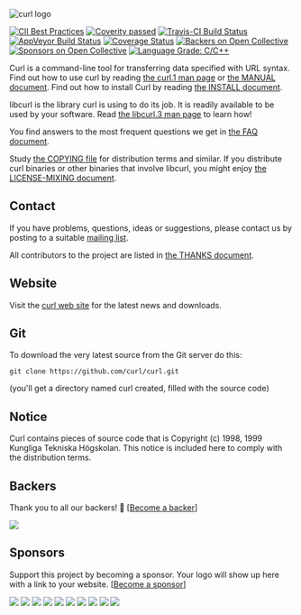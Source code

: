 ![curl logo](https://curl.haxx.se/logo/curl-logo.svg)

[![CII Best Practices](https://bestpractices.coreinfrastructure.org/projects/63/badge)](https://bestpractices.coreinfrastructure.org/projects/63)
[![Coverity passed](https://scan.coverity.com/projects/curl/badge.svg)](https://scan.coverity.com/projects/curl)
[![Travis-CI Build Status](https://travis-ci.org/curl/curl.svg?branch=master)](https://travis-ci.org/curl/curl)
[![AppVeyor Build Status](https://ci.appveyor.com/api/projects/status/l1vv31029huhf4g4?svg=true)](https://ci.appveyor.com/project/curlorg/curl)
[![Coverage Status](https://coveralls.io/repos/github/curl/curl/badge.svg)](https://coveralls.io/github/curl/curl)
[![Backers on Open Collective](https://opencollective.com/curl/backers/badge.svg)](#backers)
[![Sponsors on Open Collective](https://opencollective.com/curl/sponsors/badge.svg)](#sponsors)
[![Language Grade: C/C++](https://img.shields.io/lgtm/grade/cpp/g/curl/curl.svg?logo=lgtm&logoWidth=18)](https://lgtm.com/projects/g/curl/curl/context:cpp)

Curl is a command-line tool for transferring data specified with URL
syntax. Find out how to use curl by reading [the curl.1 man
page](https://curl.haxx.se/docs/manpage.html) or [the MANUAL
document](https://curl.haxx.se/docs/manual.html). Find out how to install Curl
by reading [the INSTALL document](https://curl.haxx.se/docs/install.html).

libcurl is the library curl is using to do its job. It is readily available to
be used by your software. Read [the libcurl.3 man
page](https://curl.haxx.se/libcurl/c/libcurl.html) to learn how!

You find answers to the most frequent questions we get in [the FAQ
document](https://curl.haxx.se/docs/faq.html).

Study [the COPYING file](https://curl.haxx.se/docs/copyright.html) for
distribution terms and similar. If you distribute curl binaries or other
binaries that involve libcurl, you might enjoy [the LICENSE-MIXING
document](https://curl.haxx.se/legal/licmix.html).

## Contact

If you have problems, questions, ideas or suggestions, please contact us by
posting to a suitable [mailing list](https://curl.haxx.se/mail/).

All contributors to the project are listed in [the THANKS
document](https://curl.haxx.se/docs/thanks.html).

## Website

Visit the [curl web site](https://curl.haxx.se/) for the latest news and
downloads.

## Git

To download the very latest source from the Git server do this:

    git clone https://github.com/curl/curl.git

(you'll get a directory named curl created, filled with the source code)

## Notice

Curl contains pieces of source code that is Copyright (c) 1998, 1999 Kungliga
Tekniska Högskolan. This notice is included here to comply with the
distribution terms.

## Backers

Thank you to all our backers! 🙏 [[Become a backer](https://opencollective.com/curl#backer)]

<a href="https://opencollective.com/curl#backers" target="_blank"><img src="https://opencollective.com/curl/backers.svg?width=890"></a>


## Sponsors

Support this project by becoming a sponsor. Your logo will show up here with a
link to your website. [[Become a
sponsor](https://opencollective.com/curl#sponsor)]

<a href="https://opencollective.com/curl/sponsor/0/website" target="_blank"><img src="https://opencollective.com/curl/sponsor/0/avatar.svg"></a>
<a href="https://opencollective.com/curl/sponsor/1/website" target="_blank"><img src="https://opencollective.com/curl/sponsor/1/avatar.svg"></a>
<a href="https://opencollective.com/curl/sponsor/2/website" target="_blank"><img src="https://opencollective.com/curl/sponsor/2/avatar.svg"></a>
<a href="https://opencollective.com/curl/sponsor/3/website" target="_blank"><img src="https://opencollective.com/curl/sponsor/3/avatar.svg"></a>
<a href="https://opencollective.com/curl/sponsor/4/website" target="_blank"><img src="https://opencollective.com/curl/sponsor/4/avatar.svg"></a>
<a href="https://opencollective.com/curl/sponsor/5/website" target="_blank"><img src="https://opencollective.com/curl/sponsor/5/avatar.svg"></a>
<a href="https://opencollective.com/curl/sponsor/6/website" target="_blank"><img src="https://opencollective.com/curl/sponsor/6/avatar.svg"></a>
<a href="https://opencollective.com/curl/sponsor/7/website" target="_blank"><img src="https://opencollective.com/curl/sponsor/7/avatar.svg"></a>
<a href="https://opencollective.com/curl/sponsor/8/website" target="_blank"><img src="https://opencollective.com/curl/sponsor/8/avatar.svg"></a>
<a href="https://opencollective.com/curl/sponsor/9/website" target="_blank"><img src="https://opencollective.com/curl/sponsor/9/avatar.svg"></a>
